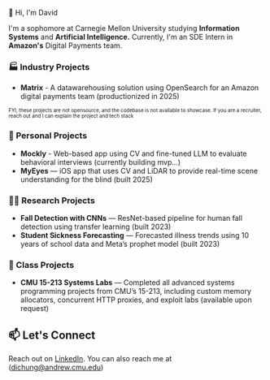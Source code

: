 👋 Hi, I'm David

I'm a sophomore at Carnegie Mellon University studying **Information Systems** and **Artificial Intelligence.** Currently, I'm an SDE Intern in **Amazon's** Digital Payments team.

### 🏭 Industry Projects

- **Matrix** - A datawarehousing solution using OpenSearch for an Amazon digital payments team (productionized in 2025)

 <sub><sup>FYI, these projects are not opensource, and the codebase is not available to showcase. If you are a recruiter, reach out and I can explain the project and tech stack</sup></sub>

### 🚀 Personal Projects

- **Mockly** - Web-based app using CV and fine-tuned LLM to evaluate behavioral interviews (currently building mvp...)
- **MyEyes** — iOS app that uses CV and LiDAR to provide real-time scene understanding for the blind (built 2025)

### 🧑‍🔬 Research Projects

- **Fall Detection with CNNs** — ResNet-based pipeline for human fall detection using transfer learning (built 2023)
- **Student Sickness Forecasting** — Forecasted illness trends using 10 years of school data and Meta’s prophet model (built 2023)

### 🧠 Class Projects

- **CMU 15-213 Systems Labs** — Completed all advanced systems programming projects from CMU’s 15-213, including custom memory allocators, concurrent HTTP proxies, and exploit labs (available upon request)

## 📫 Let's Connect

Reach out on [LinkedIn](https://www.linkedin.com/in/david-chung-00b04a199/). You can also reach me at (dichung@andrew.cmu.edu)

